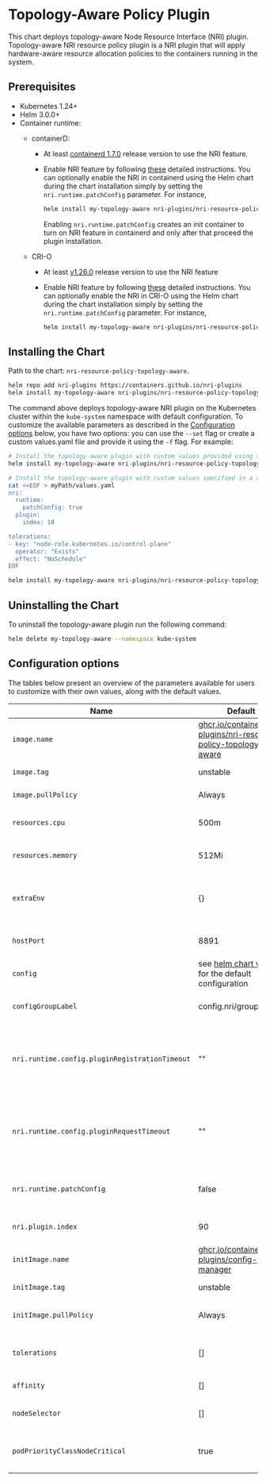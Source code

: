 # Topology-Aware Policy Plugin

This chart deploys topology-aware Node Resource Interface (NRI) plugin.
Topology-aware NRI resource policy plugin is a NRI plugin that will apply
hardware-aware resource allocation policies to the containers running in the
system.

## Prerequisites

- Kubernetes 1.24+
- Helm 3.0.0+
- Container runtime:
  - containerD:
    - At least [containerd 1.7.0](https://github.com/containerd/containerd/releases/tag/v1.7.0)
      release version to use the NRI feature.

    - Enable NRI feature by following
      [these](https://github.com/containerd/containerd/blob/main/docs/NRI.md#enabling-nri-support-in-containerd)
      detailed instructions. You can optionally enable the NRI in containerd
      using the Helm chart during the chart installation simply by setting the
      `nri.runtime.patchConfig` parameter. For instance,

      ```sh
      helm install my-topology-aware nri-plugins/nri-resource-policy-topology-aware --set nri.runtime.patchConfig=true --namespace kube-system
      ```

      Enabling `nri.runtime.patchConfig` creates an init container to turn on
      NRI feature in containerd and only after that proceed the plugin
      installation.

  - CRI-O
    - At least [v1.26.0](https://github.com/cri-o/cri-o/releases/tag/v1.26.0)
      release version to use the NRI feature
    - Enable NRI feature by following
      [these](https://github.com/cri-o/cri-o/blob/main/docs/crio.conf.5.md#crionri-table)
      detailed instructions.  You can optionally enable the NRI in CRI-O using
      the Helm chart during the chart installation simply by setting the
      `nri.runtime.patchConfig` parameter. For instance,

      ```sh
      helm install my-topology-aware nri-plugins/nri-resource-policy-topology-aware --namespace kube-system --set nri.runtime.patchConfig=true
      ```

## Installing the Chart

Path to the chart: `nri-resource-policy-topology-aware`.

```sh
helm repo add nri-plugins https://containers.github.io/nri-plugins
helm install my-topology-aware nri-plugins/nri-resource-policy-topology-aware --namespace kube-system
```

The command above deploys topology-aware NRI plugin on the Kubernetes cluster
within the `kube-system` namespace with default configuration. To customize the
available parameters as described in the [Configuration options](#configuration-options)
below, you have two options: you can use the `--set` flag or create a custom
values.yaml file and provide it using the `-f` flag. For example:

```sh
# Install the topology-aware plugin with custom values provided using the --set option
helm install my-topology-aware nri-plugins/nri-resource-policy-topology-aware --namespace kube-system --set nri.runtime.patchConfig=true
```

```sh
# Install the topology-aware plugin with custom values specified in a custom values.yaml file
cat <<EOF > myPath/values.yaml
nri:
  runtime:
    patchConfig: true
  plugin:
    index: 10

tolerations:
- key: "node-role.kubernetes.io/control-plane"
  operator: "Exists"
  effect: "NoSchedule"
EOF

helm install my-topology-aware nri-plugins/nri-resource-policy-topology-aware --namespace kube-system -f myPath/values.yaml
```

## Uninstalling the Chart

To uninstall the topology-aware plugin run the following command:

```sh
helm delete my-topology-aware --namespace kube-system
```

## Configuration options

The tables below present an overview of the parameters available for users to
customize with their own values, along with the default values.

| Name                     | Default                                                                                                                       | Description                                          |
| ------------------------ | ----------------------------------------------------------------------------------------------------------------------------- | ---------------------------------------------------- |
| `image.name`             | [ghcr.io/containers/nri-plugins/nri-resource-policy-topology-aware](https://ghcr.io/containers/nri-plugins/nri-resource-policy-topology-aware)    | container image name                     |
| `image.tag`              | unstable                                                                                                                      | container image tag                                  |
| `image.pullPolicy`       | Always                                                                                                                        | image pull policy                                    |
| `resources.cpu`          | 500m                                                                                                                          | cpu resources for the Pod                            |
| `resources.memory`       | 512Mi                                                                                                                         | memory qouta for the Pod                             |
| `extraEnv`               | {}                                                                                                                            | extra environment variables to inject (string map)   |
| `hostPort`               | 8891                                                                                                                          | metrics port to expose on the host                   |
| `config`                 | see [helm chart values](tree:/deployment/helm/topology-aware/values.yaml) for the default configuration                       | plugin configuration data                            |
| `configGroupLabel`       | config.nri/group                                                                                                        | node label for grouping configuration                |
| `nri.runtime.config.pluginRegistrationTimeout` | ""                                                                                                      | set NRI plugin registration timeout in NRI config of containerd or CRI-O |
| `nri.runtime.config.pluginRequestTimeout`      | ""                                                                                                      | set NRI plugin request timeout in NRI config of containerd or CRI-O |
| `nri.runtime.patchConfig` | false                                                                                                                        | patch NRI configuration in containerd or CRI-O       |
| `nri.plugin.index`        | 90                                                                                                                           | NRI plugin index to register with                    |
| `initImage.name`         | [ghcr.io/containers/nri-plugins/config-manager](https://ghcr.io/containers/nri-plugins/config-manager)                        | init container image name                            |
| `initImage.tag`          | unstable                                                                                                                      | init container image tag                             |
| `initImage.pullPolicy`   | Always                                                                                                                        | init container image pull policy                     |
| `tolerations`            | []                                                                                                                            | specify taint toleration key, operator and effect    |
| `affinity`               | []                                                                                                                            | specify node affinity                                |
| `nodeSelector`           | []                                                                                                                            | specify node selector labels                         |
| `podPriorityClassNodeCritical` | true                                                                                                                          | enable [marking Pod as node critical](https://kubernetes.io/docs/tasks/administer-cluster/guaranteed-scheduling-critical-addon-pods/#marking-pod-as-critical)                       |
